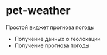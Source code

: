 # pet-weather
Простой виджет прогноза погоды

* Получение данных о геолокации
* Получение прогноза погоды
